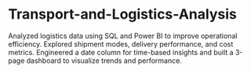 # Transport-and-Logistics-Analysis
Analyzed logistics data using SQL and Power BI to improve operational efficiency. Explored shipment modes, delivery performance, and cost metrics. Engineered a date column for time-based insights and built a 3-page dashboard to visualize trends and performance.

